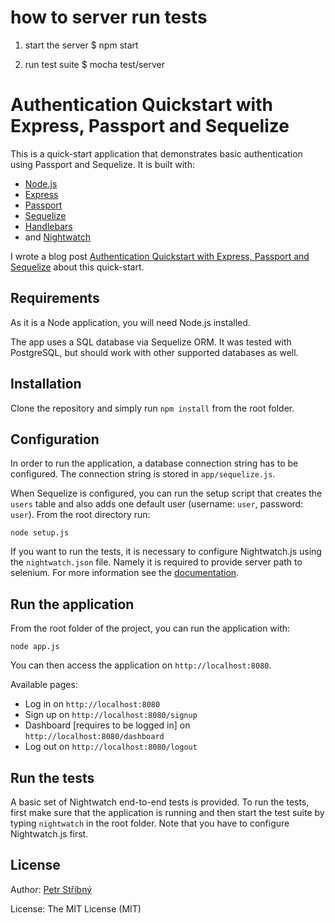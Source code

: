 # how to server run tests
1. start the server
$ npm start

2. run test suite
$ mocha test/server


# Authentication Quickstart with Express, Passport and Sequelize

This is a quick-start application that demonstrates basic authentication using Passport and Sequelize. It is built with:
* [Node.js](https://nodejs.org/en/)
* [Express](http://expressjs.com/)
* [Passport](http://passportjs.org)
* [Sequelize](http://sequelizejs.com)
* [Handlebars](http://handlebarsjs.com/)
* and [Nightwatch](http://nightwatchjs.org/)

I wrote a blog post [Authentication Quickstart with Express, Passport and Sequelize](http://stribny.name/blog/2015/09/authentication-quickstart-with-express-passport-and-sequelize) about this quick-start.

## Requirements

As it is a Node application, you will need Node.js installed. 

The app uses a SQL database via Sequelize ORM. It was tested with PostgreSQL, but should work with other supported databases as well.

## Installation

Clone the repository and simply run `npm install` from the root folder.

## Configuration

In order to run the application, a database connection string has to be configured. The connection string is stored in `app/sequelize.js`.

When Sequelize is configured, you can run the setup script that creates the `users` table and also adds one default user (username: `user`, password: `user`). From the root directory run:

```
node setup.js
```

If you want to run the tests, it is necessary to configure Nightwatch.js using the `nightwatch.json` file. Namely it is required to provide server path to selenium. For more information see the [documentation](http://nightwatchjs.org/guide#settings-file).

## Run the application

From the root folder of the project, you can run the application with: 
```
node app.js
```
You can then access the application on `http://localhost:8080`.

Available pages:
* Log in on `http://localhost:8080`
* Sign up on `http://localhost:8080/signup`
* Dashboard [requires to be logged in] on `http://localhost:8080/dashboard`
* Log out on `http://localhost:8080/logout`

## Run the tests

A basic set of Nightwatch end-to-end tests is provided. To run the tests, first make sure that the application is running and then start the test suite by typing `nightwatch` in the root folder. Note that you have to configure Nightwatch.js first.

## License

Author: [Petr Stříbný](http://stribny.name)

License: The MIT License (MIT)
